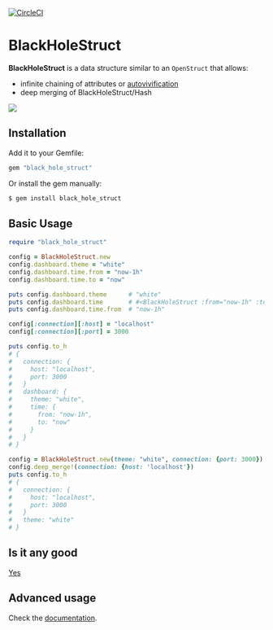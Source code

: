 [![CircleCI](https://circleci.com/gh/mickey/black-hole-struct/tree/master.svg?style=svg)](https://circleci.com/gh/mickey/black-hole-struct/tree/master)

# BlackHoleStruct

**BlackHoleStruct** is a data structure similar to an `OpenStruct` that allows:
- infinite chaining of attributes or [autovivification](https://en.wikipedia.org/wiki/Autovivification)
- deep merging of BlackHoleStruct/Hash

![](https://media.giphy.com/media/kxAX99ncvbPk4/giphy.gif)

## Installation

Add it to your Gemfile:

```ruby
gem "black_hole_struct"
```

Or install the gem manually:

```sh
$ gem install black_hole_struct
```

## Basic Usage

```ruby
require "black_hole_struct"

config = BlackHoleStruct.new
config.dashboard.theme = "white"
config.dashboard.time.from = "now-1h"
config.dashboard.time.to = "now"

puts config.dashboard.theme      # "white"
puts config.dashboard.time       # #<BlackHoleStruct :from="now-1h" :to="now">
puts config.dashboard.time.from  # "now-1h"

config[:connection][:host] = "localhost"
config[:connection][:port] = 3000

puts config.to_h
# {
#   connection: {
#     host: "localhost",
#     port: 3000
#   }
#   dashboard: {
#     theme: "white",
#     time: {
#       from: "now-1h",
#       to: "now"
#     }
#   }
# }

config = BlackHoleStruct.new(theme: "white", connection: {port: 3000})
config.deep_merge!(connection: {host: 'localhost'})
puts config.to_h
# {
#   connection: {
#     host: "localhost",
#     port: 3000
#   }
#   theme: "white"
# }

```

## Is it any good

[Yes](https://news.ycombinator.com/item?id=3067434)

## Advanced usage

Check the [documentation](http://www.rubydoc.info/github/mickey/black-hole-struct/master/BlackHoleStruct).

